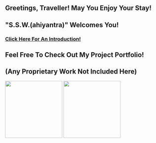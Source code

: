 ## Greetings, Traveller! May You Enjoy Your Stay!

## "S.S.W.(ahiyantra)" Welcomes You!

### [Click Here For An Introduction!](https://ahiyantra.github.io/ahiyantra/)

## Feel Free To Check Out My Project Portfolio!

## (Any Proprietary Work Not Included Here)

<div>
<p align="left">
<img height="185em" src="https://github-readme-stats.vercel.app/api?username=ahiyantra&show_icons=true&theme=tokyonight&include_all_commits=true&count_private=true"/>
<img height="185em" src="https://github-readme-stats.vercel.app/api/top-langs/?username=ahiyantra&theme=tokyonight&layout=compact"/>
<!-- a href="https://github.com/search?o=desc&q=author%3Aahiyantra&s=committer-date&type=Commits" target="_blank" rel="noopener"><img src="https://github-readme-streak-stats.herokuapp.com/?user=ahiyantra"></a -->
</p>
</div>